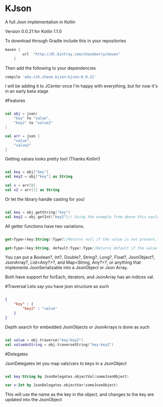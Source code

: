 # KJson
A full Json implementation in Kotlin

Version 0.0.21 for Kotlin 1.1.0

To download through Gradle include this in your repositories
```Groovy
maven {
        url  "http://dl.bintray.com/chaseberry/maven" 
    }
```

Then add the following to your dependencies
```Groovy
compile 'edu.csh.chase.kjson:kjson:0.0.21'
```

I will be adding it to JCenter once I'm happy with everything, but for now it's in an early beta stage

#Features



```Kotlin

val obj = json(
    "key" to "value",
    "key2" to "value2"
)

val arr = json [
    "value",
    "value2"
]

```

Getting values looks pretty too! (Thanks Kotlin!)

```Kotlin

val key = obj["key"]
val key2 = obj["key"] as String

val v = arr[0]
val v2 = arr[1] as String

```

Or let the library handle casting for you!

```Kotlin

val key = obj.getString("key")
val key2 = obj.getInt("key2")// Using the example from above this would return null as a String cannot be cast as an Int

```

All getter functions have two variations.

```Kotlin

get<Type>(key:String):Type?//Returns null if the value is not present, null, or cannot be cast to type

get<Type>(key:String, default:Type):Type//Returns default if the value is not present, null, or cannot be cast to type

```

You can put a Boolean?, Int?, Double?, String?, Long?, Float?, JsonObject?, JsonArray?, List<Any?>?, and Map<String, Any?>?, or anything that implements JsonSerializable into a JsonObject or Json Array.

Both have support for forEach, iterators, and JsonArray has an indices val.

#Traversal
Lets say you have json structure as such
```Json

{
    "key" : {
        "key2" : "value"
    }
}

```

Depth search for embedded JsonObjects or JsonArrays is done as such
```Kotlin

val value = obj.traverse("key:key2")
val valueAsString = obj.traverseString("key:key2")

```

#Delegates

JsonDelegates let you map vals/vars to keys in a JsonObject
```Kotlin

val key:String by JsonDelegates.objectVal(someJsonObject)

var v:Int by JsonDelegates.objectVar(someJsonObject)

```

This will use the name as the key in the object, and changes to the key are updated into the JsonObject
